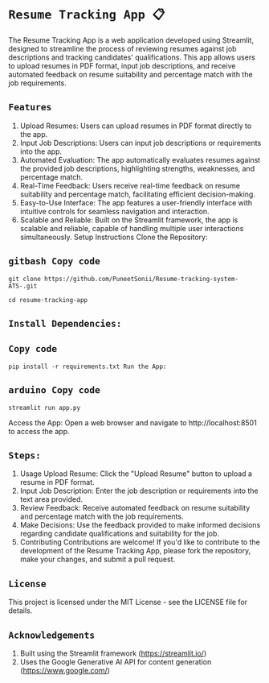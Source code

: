 # `Resume Tracking App 📋` 
The Resume Tracking App is a web application developed using Streamlit, designed to streamline the process of reviewing resumes against job descriptions and tracking candidates' qualifications. This app allows users to upload resumes in PDF format, input job descriptions, and receive automated feedback on resume suitability and percentage match with the job requirements.

## `Features`
1. Upload Resumes: Users can upload resumes in PDF format directly to the app. 
2. Input Job Descriptions: Users can input job descriptions or requirements into the app. 
3. Automated Evaluation: The app automatically evaluates resumes against the provided job descriptions, highlighting strengths, weaknesses, and percentage match. 
6. Real-Time Feedback: Users receive real-time feedback on resume suitability and percentage match, facilitating efficient decision-making. 
7. Easy-to-Use Interface: The app features a user-friendly interface with intuitive controls for seamless navigation and interaction. 
8. Scalable and Reliable: Built on the Streamlit framework, the app is scalable and reliable, capable of handling multiple user interactions simultaneously. Setup Instructions Clone the Repository:

## `gitbash Copy code` 
    git clone https://github.com/PuneetSonii/Resume-tracking-system-ATS-.git 

    cd resume-tracking-app 

## `Install Dependencies:`

## `Copy code`
    pip install -r requirements.txt Run the App:

## `arduino Copy code` 
    streamlit run app.py 

Access the App: Open a web browser and navigate to http://localhost:8501 to access the app.

## `Steps:`
1. Usage Upload Resume: Click the "Upload Resume" button to upload a resume in PDF format. 
2. Input Job Description: Enter the job description or requirements into the text area provided. 
3. Review Feedback: Receive automated feedback on resume suitability and percentage match with the job requirements. 
4. Make Decisions: Use the feedback provided to make informed decisions regarding candidate qualifications and suitability for the job. 
5. Contributing Contributions are welcome! If you'd like to contribute to the development of the Resume Tracking App, please fork the repository, make your changes, and submit a pull request.

## `License` 
This project is licensed under the MIT License - see the LICENSE file for details.

## `Acknowledgements` 
1. Built using the Streamlit framework (https://streamlit.io/) 
2. Uses the Google Generative AI API for content generation (https://www.google.com/)